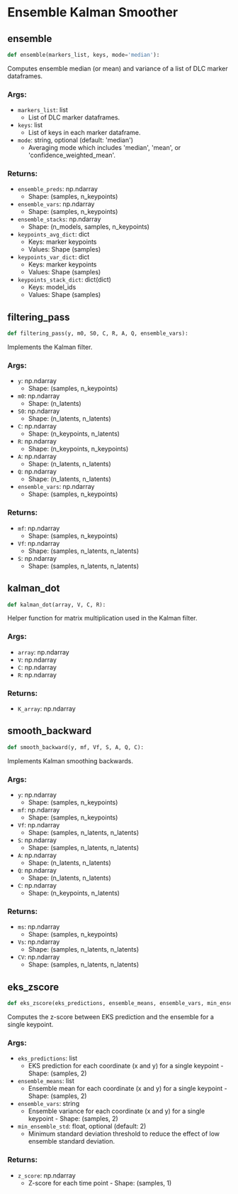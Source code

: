 # Ensemble Kalman Smoother

## ensemble
```python
def ensemble(markers_list, keys, mode='median'):
```

Computes ensemble median (or mean) and variance of a list of DLC marker dataframes.

### Args:
- `markers_list`: list
  - List of DLC marker dataframes.
- `keys`: list
  - List of keys in each marker dataframe.
- `mode`: string, optional (default: 'median')
  - Averaging mode which includes 'median', 'mean', or 'confidence_weighted_mean'.

### Returns:
- `ensemble_preds`: np.ndarray
  - Shape: (samples, n_keypoints)
- `ensemble_vars`: np.ndarray
  - Shape: (samples, n_keypoints)
- `ensemble_stacks`: np.ndarray
  - Shape: (n_models, samples, n_keypoints)
- `keypoints_avg_dict`: dict
  - Keys: marker keypoints
  - Values: Shape (samples)
- `keypoints_var_dict`: dict
  - Keys: marker keypoints
  - Values: Shape (samples)
- `keypoints_stack_dict`: dict(dict)
  - Keys: model_ids
  - Values: Shape (samples)

## filtering_pass
```python
def filtering_pass(y, m0, S0, C, R, A, Q, ensemble_vars):
```

Implements the Kalman filter.

### Args:
- `y`: np.ndarray
  - Shape: (samples, n_keypoints)
- `m0`: np.ndarray
  - Shape: (n_latents)
- `S0`: np.ndarray
  - Shape: (n_latents, n_latents)
- `C`: np.ndarray
  - Shape: (n_keypoints, n_latents)
- `R`: np.ndarray
  - Shape: (n_keypoints, n_keypoints)
- `A`: np.ndarray
  - Shape: (n_latents, n_latents)
- `Q`: np.ndarray
  - Shape: (n_latents, n_latents)
- `ensemble_vars`: np.ndarray
  - Shape: (samples, n_keypoints)

### Returns:
- `mf`: np.ndarray
  - Shape: (samples, n_keypoints)
- `Vf`: np.ndarray
  - Shape: (samples, n_latents, n_latents)
- `S`: np.ndarray
  - Shape: (samples, n_latents, n_latents)

## kalman_dot
```python
def kalman_dot(array, V, C, R):
```

Helper function for matrix multiplication used in the Kalman filter.

### Args:
- `array`: np.ndarray
- `V`: np.ndarray
- `C`: np.ndarray
- `R`: np.ndarray

### Returns:
- `K_array`: np.ndarray

## smooth_backward
```python
def smooth_backward(y, mf, Vf, S, A, Q, C):
```

Implements Kalman smoothing backwards.

### Args:
- `y`: np.ndarray
  - Shape: (samples, n_keypoints)
- `mf`: np.ndarray
  - Shape: (samples, n_keypoints)
- `Vf`: np.ndarray
  - Shape: (samples, n_latents, n_latents)
- `S`: np.ndarray
  - Shape: (samples, n_latents, n_latents)
- `A`: np.ndarray
  - Shape: (n_latents, n_latents)
- `Q`: np.ndarray
  - Shape: (n_latents, n_latents)
- `C`: np.ndarray
  - Shape: (n_keypoints, n_latents)

### Returns:
- `ms`: np.ndarray
  - Shape: (samples, n_keypoints)
- `Vs`: np.ndarray
  - Shape: (samples, n_latents, n_latents)
- `CV`: np.ndarray
  - Shape: (samples, n_latents, n_latents)

## eks_zscore
```python
def eks_zscore(eks_predictions, ensemble_means, ensemble_vars, min_ensemble_std=2):
```

Computes the z-score between EKS prediction and the ensemble for a single keypoint.

### Args:
- `eks_predictions`: list
  - EKS prediction for each coordinate (x and y) for a single keypoint - Shape: (samples, 2)
- `ensemble_means`: list
  - Ensemble mean for each coordinate (x and y) for a single keypoint - Shape: (samples, 2)
- `ensemble_vars`: string
  - Ensemble variance for each coordinate (x and y) for a single keypoint - Shape: (samples, 2)
- `min_ensemble_std`: float, optional (default: 2)
  - Minimum standard deviation threshold to reduce the effect of low ensemble standard deviation.

### Returns:
- `z_score`: np.ndarray
  - Z-score for each time point - Shape: (samples, 1)